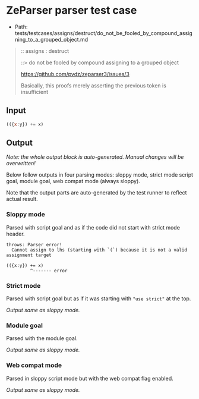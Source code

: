 # ZeParser parser test case

- Path: tests/testcases/assigns/destruct/do_not_be_fooled_by_compound_assigning_to_a_grouped_object.md

> :: assigns : destruct
>
> ::> do not be fooled by compound assigning to a grouped object
>
> https://github.com/pvdz/zeparser3/issues/3
>
> Basically, this proofs merely asserting the previous token is insufficient

## Input

`````js
(({x:y}) += x)
`````

## Output

_Note: the whole output block is auto-generated. Manual changes will be overwritten!_

Below follow outputs in four parsing modes: sloppy mode, strict mode script goal, module goal, web compat mode (always sloppy).

Note that the output parts are auto-generated by the test runner to reflect actual result.

### Sloppy mode

Parsed with script goal and as if the code did not start with strict mode header.

`````
throws: Parser error!
  Cannot assign to lhs (starting with `(`) because it is not a valid assignment target

(({x:y}) += x)
         ^------- error
`````

### Strict mode

Parsed with script goal but as if it was starting with `"use strict"` at the top.

_Output same as sloppy mode._

### Module goal

Parsed with the module goal.

_Output same as sloppy mode._

### Web compat mode

Parsed in sloppy script mode but with the web compat flag enabled.

_Output same as sloppy mode._
